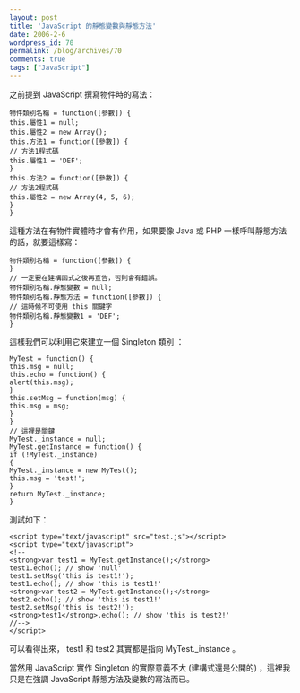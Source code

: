 ```yaml
---
layout: post
title: 'JavaScript 的靜態變數與靜態方法'
date: 2006-2-6
wordpress_id: 70
permalink: /blog/archives/70
comments: true
tags: ["JavaScript"]
---
```


之前提到 JavaScript 撰寫物件時的寫法：

```
物件類別名稱 = function([參數]) {
this.屬性1 = null;
this.屬性2 = new Array();
this.方法1 = function([參數]) {
// 方法1程式碼
this.屬性1 = 'DEF';
}
this.方法2 = function([參數]) {
// 方法2程式碼
this.屬性2 = new Array(4, 5, 6);
}
}

```

這種方法在有物件實體時才會有作用，如果要像 Java 或 PHP 一樣呼叫靜態方法的話，就要這樣寫：

<!--more-->

```
物件類別名稱 = function([參數]) {
}
// 一定要在建構函式之後再宣告，否則會有錯誤。
物件類別名稱.靜態變數 = null;
物件類別名稱.靜態方法 = function([參數]) {
// 這時候不可使用 this 關鍵字
物件類別名稱.靜態變數1 = 'DEF';
}

```

這樣我們可以利用它來建立一個 Singleton 類別  ：

```
MyTest = function() {
this.msg = null;
this.echo = function() {
alert(this.msg);
}
this.setMsg = function(msg) {
this.msg = msg;
}
}
// 這裡是關鍵
MyTest._instance = null;
MyTest.getInstance = function() {
if (!MyTest._instance)
{
MyTest._instance = new MyTest();
this.msg = 'test!';
}
return MyTest._instance;
}

```

測試如下：

```
<script type="text/javascript" src="test.js"></script>
<script type="text/javascript">
<!--
<strong>var test1 = MyTest.getInstance();</strong>
test1.echo(); // show 'null'
test1.setMsg('this is test1!');
test1.echo(); // show 'this is test1!'
<strong>var test2 = MyTest.getInstance();</strong>
test2.echo(); // show 'this is test1!'
test2.setMsg('this is test2!');
<strong>test1</strong>.echo(); // show 'this is test2!'
//-->
</script>

```

可以看得出來， test1 和 test2 其實都是指向 MyTest._instance 。

當然用 JavaScript 實作 Singleton 的實際意義不大 (建構式還是公開的) ，這裡我只是在強調 JavaScript 靜態方法及變數的寫法而已。
